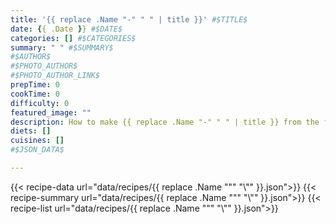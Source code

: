 ```yaml
---
title: '{{ replace .Name "-" " " | title }}' #$TITLE$
date: {{ .Date }} #$DATE$
categories: [] #$CATEGORIES$
summary: " " #$SUMMARY$
#$AUTHOR$
#$PHOTO_AUTHOR$
#$PHOTO_AUTHOR_LINK$
prepTime: 0
cookTime: 0
difficulty: 0
featured_image: ""
description: How to make {{ replace .Name "-" " " | title }} from the free online cookbook
diets: []
cuisines: []
#$JSON_DATA$

---
```

{{< recipe-data url="data/recipes/{{ replace .Name "\"" "\\\"" }}.json">}}
{{< recipe-summary url="data/recipes/{{ replace .Name "\"" "\\\"" }}.json">}}
{{< recipe-list url="data/recipes/{{ replace .Name "\"" "\\\"" }}.json">}}
